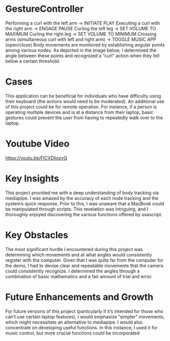 # GestureController
Performing a curl with the left arm -> INITIATE PLAY
Executing a curl with the right arm -> ENGAGE PAUSE
Curling the left leg -> SET VOLUME TO MAXIMUM
Curling the right leg -> SET VOLUME TO MINIMUM
Crossing arms (simultaneous curl with left and right arm) -> TOGGLE MUSIC APP (open/close)
Body movements are monitored by establishing angular points among various nodes. As depicted in the image below, I determined the angle between these points and recognized a “curl” action when they fell below a certain threshold.


# Cases
This application can be beneficial for individuals who have difficulty using their keyboard (the actions would need to be moderated).
An additional use of this project could be for remote operation. For instance, if a person is operating multiple devices and is at a distance from their laptop, basic gestures could prevent the user from having to repeatedly walk over to the laptop.

# Youtube Video
https://youtu.be/FlCVDliozvQ

# Key Insights
This project provided me with a deep understanding of body tracking via mediapipe. I was amazed by the accuracy of each node tracking and the system’s quick response. Prior to this, I was unaware that a MacBook could be manipulated through scripts. This revelation was intriguing, and I thoroughly enjoyed discovering the various functions offered by osascript.

# Key Obstacles 
The most significant hurdle I encountered during this project was determining which movements and at what angles would consistently register with the computer. Given that I was quite far from the computer for the demo, I had to devise clear and repeatable movements that the camera could consistently recognize. I determined the angles through a combination of basic mathematics and a fair amount of trial and error.

# Future Enhancements and Growth
For future versions of this project (particularly if it’s intended for those who can’t use certain laptop features), I would emphasize “simpler” movements, which might necessitate an alternative to mediapipe. I would also concentrate on developing useful functions. In this instance, I used it for music control, but more crucial functions could be incorporated


